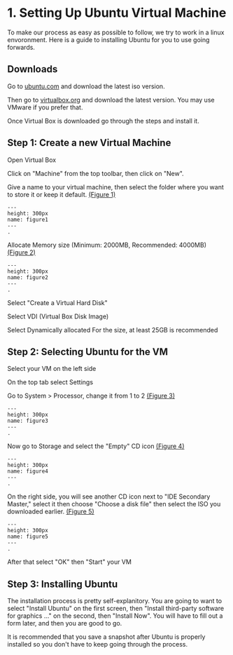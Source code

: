 # 1. Setting Up Ubuntu Virtual Machine

To make our process as easy as possible to follow, we try to work in a linux envoronment.
Here is a guide to installing Ubuntu for you to use going forwards.

## Downloads

Go to [ubuntu.com](https://ubuntu.com/download/desktop) and download the latest iso version.

Then go to [virtualbox.org](https://www.virtualbox.org/) and download the latest version. You may use VMware if you prefer that.

Once Virtual Box is downloaded go through the steps and install it.

## Step 1: Create a new Virtual Machine

Open Virtual Box

Click on "Machine" from the top toolbar, then click on "New".

Give a name to your virtual machine, then select the folder where you want to store it or keep it default. [(Figure 1)](figure1)
```{figure} /images/figure1.png
---
height: 300px
name: figure1
---
.
```

Allocate Memory size (Minimum: 2000MB, Recommended: 4000MB) [(Figure 2)](figure2)
```{figure} /images/figure2.png
---
height: 300px
name: figure2
---
.
```

Select "Create a Virtual Hard Disk"

Select VDI (Virtual Box Disk Image)

Select Dynamically allocated
For the size, at least 25GB is recommended

## Step 2: Selecting Ubuntu for the VM

Select your VM on the left side

On the top tab select Settings

Go to System > Processor, change it from 1 to 2 [(Figure 3)](figure3)
```{figure} /images/figure3.png
---
height: 300px
name: figure3
---
.
```

Now go to Storage and select the "Empty" CD icon [(Figure 4)](figure4)
```{figure} /images/figure4.png
---
height: 300px
name: figure4
---
.
```

On the right side, you will see another CD icon next to "IDE Secondary Master," select it then choose "Choose a disk file" then select the ISO you downloaded earlier. [(Figure 5)](figure5)
```{figure} /images/figure5.png
---
height: 300px
name: figure5
---
.
```

After that select "OK" then "Start" your VM

## Step 3: Installing Ubuntu

The installation process is pretty self-explanitory.
You are going to want to select "Install Ubuntu" on the first screen, then "Install third-party software for graphics ..." on the second, then "Install Now". You will have to fill out a form later, and then you are good to go.

It is recommended that you save a snapshot after Ubuntu is properly installed so you don't have to keep going through the process.

